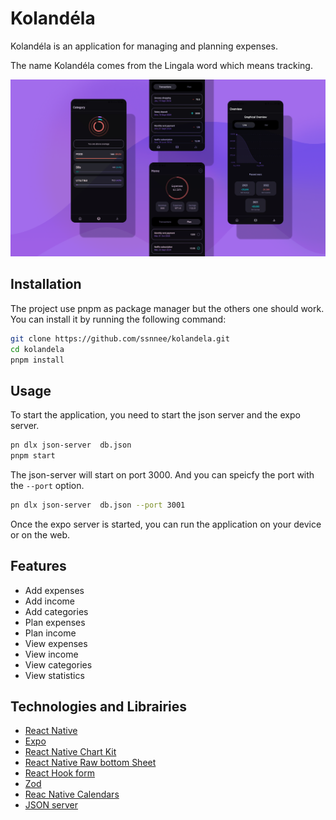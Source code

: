 # Kolandéla

Kolandéla is an application for managing and planning expenses.

The name Kolandéla comes from the Lingala word which means tracking.

![Illustration of the look of Kolandéla](./assets/illustration.png)

## Installation

The project use pnpm as package manager but the others one should work.
You can install it by running the following command:

```bash
git clone https://github.com/ssnnee/kolandela.git
cd kolandela
pnpm install
```

## Usage

To start the application, you need to start the json server and the expo server.

```bash
pn dlx json-server  db.json
pnpm start
```

The json-server will start on port 3000. And you can speicfy the port with the `--port` option.

```bash
pn dlx json-server  db.json --port 3001
```

Once the expo server is started, you can run the application on your device or on the web.

## Features

- Add expenses
- Add income
- Add categories
- Plan expenses
- Plan income
- View expenses
- View income
- View categories
- View statistics

## Technologies and Librairies

- [React Native](https://reactnative.dev/)
- [Expo](https://expo.dev/)
- [React Native Chart Kit](https://github.com/indiespirit/react-native-chart-kit)
- [React Native Raw bottom Sheet](https://github.com/nysamnang/react-native-raw-bottom-sheet)
- [React Hook form](https://react-hook-form.com/)
- [Zod](https://zod.dev/)
- [Reac Native Calendars](https://github.com/wix/react-native-calendars)
- [JSON server](https://github.com/typicode/json-server)


